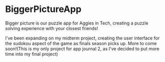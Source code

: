 # BiggerPictureApp
Bigger picture is our puzzle app for Aggies in Tech, creating a puzzle solving experience with your closest friends!

I've been expanding on my midterm project, creating the user interface for the sudokou aspect of the game as finals season picks up. More to come soon!(This is my only project for app journal 2, as I've decided to put more time into my final project)
